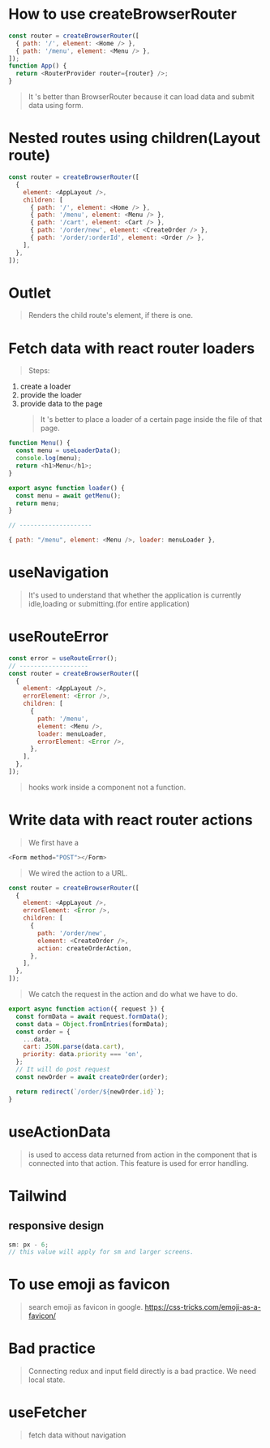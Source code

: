 # How to use createBrowserRouter

```js
const router = createBrowserRouter([
  { path: '/', element: <Home /> },
  { path: '/menu', element: <Menu /> },
]);
function App() {
  return <RouterProvider router={router} />;
}
```

> It 's better than BrowserRouter because it can load data and submit data using form.

# Nested routes using children(Layout route)

```js
const router = createBrowserRouter([
  {
    element: <AppLayout />,
    children: [
      { path: '/', element: <Home /> },
      { path: '/menu', element: <Menu /> },
      { path: '/cart', element: <Cart /> },
      { path: '/order/new', element: <CreateOrder /> },
      { path: '/order/:orderId', element: <Order /> },
    ],
  },
]);
```

# Outlet

> Renders the child route's element, if there is one.

# Fetch data with react router loaders

> Steps:

1. create a loader
2. provide the loader
3. provide data to the page
   > It 's better to place a loader of a certain page inside the file of that page.

```js
function Menu() {
  const menu = useLoaderData();
  console.log(menu);
  return <h1>Menu</h1>;
}

export async function loader() {
  const menu = await getMenu();
  return menu;
}

// --------------------

{ path: "/menu", element: <Menu />, loader: menuLoader },
```

# useNavigation

> It's used to understand that whether the application is currently idle,loading or submitting.(for entire application)

# useRouteError

```js
const error = useRouteError();
// -------------------
const router = createBrowserRouter([
  {
    element: <AppLayout />,
    errorElement: <Error />,
    children: [
      {
        path: '/menu',
        element: <Menu />,
        loader: menuLoader,
        errorElement: <Error />,
      },
    ],
  },
]);
```

> hooks work inside a component not a function.

# Write data with react router actions

> We first have a <Form></Form>

```js
<Form method="POST"></Form>
```

> We wired the action to a URL.

```js
const router = createBrowserRouter([
  {
    element: <AppLayout />,
    errorElement: <Error />,
    children: [
      {
        path: '/order/new',
        element: <CreateOrder />,
        action: createOrderAction,
      },
    ],
  },
]);
```

> We catch the request in the action and do what we have to do.

```js
export async function action({ request }) {
  const formData = await request.formData();
  const data = Object.fromEntries(formData);
  const order = {
    ...data,
    cart: JSON.parse(data.cart),
    priority: data.priority === 'on',
  };
  // It will do post request
  const newOrder = await createOrder(order);

  return redirect(`/order/${newOrder.id}`);
}
```

# useActionData

> is used to access data returned from action in the component that is connected into that action.
> This feature is used for error handling.

# Tailwind

## responsive design

```js
sm: px - 6;
// this value will apply for sm and larger screens.
```

# To use emoji as favicon

> search emoji as favicon in google.
> https://css-tricks.com/emoji-as-a-favicon/

# Bad practice

> Connecting redux and input field directly is a bad practice. We need local state.

# useFetcher

> fetch data without navigation
